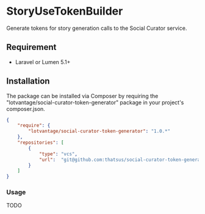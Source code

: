 StoryUseTokenBuilder
===

Generate tokens for story generation calls to the Social Curator service.

## Requirement

* Laravel or Lumen 5.1+

## Installation

The package can be installed via Composer by requiring the "lotvantage/social-curator-token-generator" package in your project's composer.json.

```json
{
    "require": {
        "lotvantage/social-curator-token-generator": "1.0.*"
    },
    "repositories": [
        {
            "type": "vcs",
            "url":  "git@github.com:thatsus/social-curator-token-generator.git"
        }
    ]
}
```

### Usage

TODO

